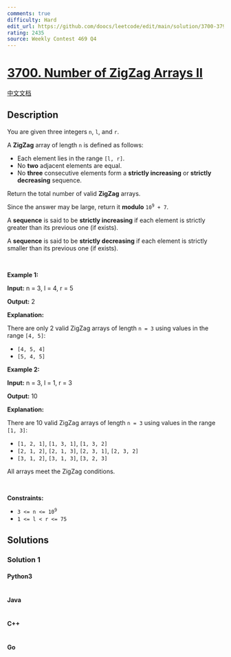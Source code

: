 ```yaml
---
comments: true
difficulty: Hard
edit_url: https://github.com/doocs/leetcode/edit/main/solution/3700-3799/3700.Number%20of%20ZigZag%20Arrays%20II/README_EN.md
rating: 2435
source: Weekly Contest 469 Q4
---
```


<!-- problem:start -->

# [3700. Number of ZigZag Arrays II](https://leetcode.com/problems/number-of-zigzag-arrays-ii)

[中文文档](/solution/3700-3799/3700.Number%20of%20ZigZag%20Arrays%20II/README.md)

## Description

<!-- description:start -->

<p>You are given three integers <code>n</code>, <code>l</code>, and <code>r</code>.</p>

<p>A <strong>ZigZag</strong> array of length <code>n</code> is defined as follows:</p>

<ul>
	<li>Each element lies in the range <code>[l, r]</code>.</li>
	<li>No <strong>two</strong> adjacent elements are equal.</li>
	<li>No <strong>three</strong> consecutive elements form a <strong>strictly increasing</strong> or <strong>strictly decreasing</strong> sequence.</li>
</ul>

<p>Return the total number of valid <strong>ZigZag</strong> arrays.</p>

<p>Since the answer may be large, return it <strong>modulo</strong> <code>10<sup>9</sup> + 7</code>.</p>

<p>A <strong>sequence</strong> is said to be <strong>strictly increasing</strong> if each element is strictly greater than its previous one (if exists).</p>

<p>A <strong>sequence</strong> is said to be <strong>strictly decreasing</strong> if each element is strictly smaller than its previous one (if exists).</p>

<p>&nbsp;</p>
<p><strong class="example">Example 1:</strong></p>

<div class="example-block">
<p><strong>Input:</strong> <span class="example-io">n = 3, l = 4, r = 5</span></p>

<p><strong>Output:</strong> <span class="example-io">2</span></p>

<p><strong>Explanation:</strong></p>

<p>There are only 2 valid ZigZag arrays of length <code>n = 3</code> using values in the range <code>[4, 5]</code>:</p>

<ul>
	<li><code>[4, 5, 4]</code></li>
	<li><code>[5, 4, 5]</code></li>
</ul>
</div>

<p><strong class="example">Example 2:</strong></p>

<div class="example-block">
<p><strong>Input:</strong> <span class="example-io">n = 3, l = 1, r = 3</span></p>

<p><strong>Output:</strong> <span class="example-io">10</span></p>

<p><strong>Explanation:</strong></p>

<p>​​​​​​​There are 10 valid ZigZag arrays of length <code>n = 3</code> using values in the range <code>[1, 3]</code>:</p>

<ul>
	<li><code>[1, 2, 1]</code>, <code>[1, 3, 1]</code>, <code>[1, 3, 2]</code></li>
	<li><code>[2, 1, 2]</code>, <code>[2, 1, 3]</code>, <code>[2, 3, 1]</code>, <code>[2, 3, 2]</code></li>
	<li><code>[3, 1, 2]</code>, <code>[3, 1, 3]</code>, <code>[3, 2, 3]</code></li>
</ul>

<p>All arrays meet the ZigZag conditions.</p>
</div>

<p>&nbsp;</p>
<p><strong>Constraints:</strong></p>

<ul>
	<li><code>3 &lt;= n &lt;= 10<sup>9</sup></code></li>
	<li><code>1 &lt;= l &lt; r &lt;= 75</code>​​​​​​​</li>
</ul>

<!-- description:end -->

## Solutions

<!-- solution:start -->

### Solution 1

<!-- tabs:start -->

#### Python3

```python

```

#### Java

```java

```

#### C++

```cpp

```

#### Go

```go

```

<!-- tabs:end -->

<!-- solution:end -->

<!-- problem:end -->
